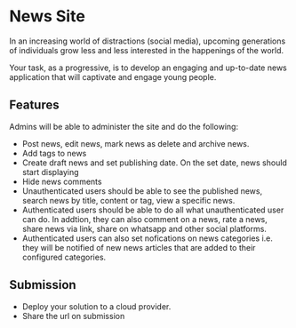 # News Site

In an increasing world of distractions (social media), upcoming generations of individuals grow less and less interested in the happenings of the world. 

Your task, as a progressive, is to develop an engaging and up-to-date news application that will captivate and engage young people.

## Features
 Admins will be able to administer the site and do the following:
- Post news, edit news, mark news as delete and archive news.
- Add tags to news
- Create draft news and set publishing date. On the set date, news should start displaying
- Hide news comments
- Unauthenticated users should be able to see the published news, search news by title, content or tag, view a specific news.
- Authenticated users should be able to do all what unauthenticated user can do. In addtion, they can also comment on a news, rate a news, share news via link, share on whatsapp and other social platforms.
- Authenticated users can also set nofications on news categories i.e. they will be notified of new news articles that are added to their configured categories.


## Submission
- Deploy your solution to a cloud provider.
- Share the url on submission